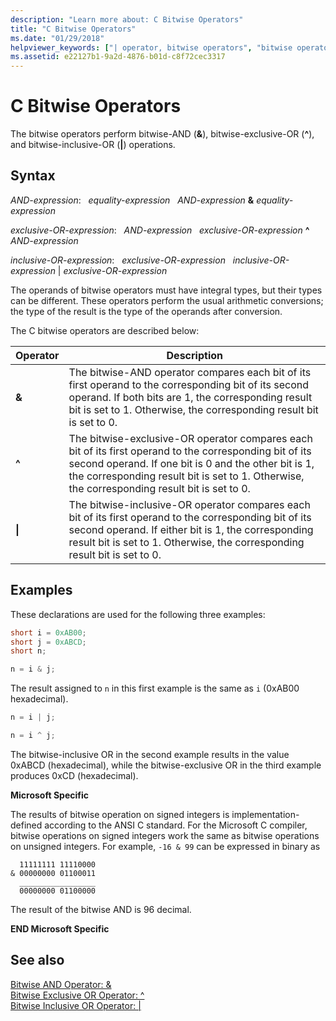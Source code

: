 ```yaml
---
description: "Learn more about: C Bitwise Operators"
title: "C Bitwise Operators"
ms.date: "01/29/2018"
helpviewer_keywords: ["| operator, bitwise operators", "bitwise operators, Visual C", "bitwise operators", "operators [C], bitwise", "^ operator, bitwise operators", "AND operator", "ampersand operator (&)", "^ operator", "& operator, bitwise operators"]
ms.assetid: e22127b1-9a2d-4876-b01d-c8f72cec3317
---
```

# C Bitwise Operators

The bitwise operators perform bitwise-AND (**&**), bitwise-exclusive-OR (**^**), and bitwise-inclusive-OR (**\|**) operations.

## Syntax

*AND-expression*:
&nbsp;&nbsp;*equality-expression*
&nbsp;&nbsp;*AND-expression* **&** *equality-expression*

*exclusive-OR-expression*:
&nbsp;&nbsp;*AND-expression*
&nbsp;&nbsp;*exclusive-OR-expression* **^** *AND-expression*

*inclusive-OR-expression*:
&nbsp;&nbsp;*exclusive-OR-expression*
&nbsp;&nbsp;*inclusive-OR-expression* \| *exclusive-OR-expression*

The operands of bitwise operators must have integral types, but their types can be different. These operators perform the usual arithmetic conversions; the type of the result is the type of the operands after conversion.

The C bitwise operators are described below:

|Operator|Description|
|--------------|-----------------|
|**&**|The bitwise-AND operator compares each bit of its first operand to the corresponding bit of its second operand. If both bits are 1, the corresponding result bit is set to 1. Otherwise, the corresponding result bit is set to 0.|
|**^**|The bitwise-exclusive-OR operator compares each bit of its first operand to the corresponding bit of its second operand. If one bit is 0 and the other bit is 1, the corresponding result bit is set to 1. Otherwise, the corresponding result bit is set to 0.|
|**\|**|The bitwise-inclusive-OR operator compares each bit of its first operand to the corresponding bit of its second operand. If either bit is 1, the corresponding result bit is set to 1. Otherwise, the corresponding result bit is set to 0.|

## Examples

These declarations are used for the following three examples:

```C
short i = 0xAB00;
short j = 0xABCD;
short n;

n = i & j;
```

The result assigned to `n` in this first example is the same as `i` (0xAB00 hexadecimal).

```C
n = i | j;

n = i ^ j;
```

The bitwise-inclusive OR in the second example results in the value 0xABCD (hexadecimal), while the bitwise-exclusive OR in the third example produces 0xCD (hexadecimal).

**Microsoft Specific**

The results of bitwise operation on signed integers is implementation-defined according to the ANSI C standard. For the Microsoft C compiler, bitwise operations on signed integers work the same as bitwise operations on unsigned integers. For example, `-16 & 99` can be expressed in binary as

```Expression
  11111111 11110000
& 00000000 01100011
  _________________
  00000000 01100000
```

The result of the bitwise AND is 96 decimal.

**END Microsoft Specific**

## See also

[Bitwise AND Operator: &](../cpp/bitwise-and-operator-amp.md)<br/>
[Bitwise Exclusive OR Operator: ^](../cpp/bitwise-exclusive-or-operator-hat.md)<br/>
[Bitwise Inclusive OR Operator: \|](../cpp/bitwise-inclusive-or-operator-pipe.md)
